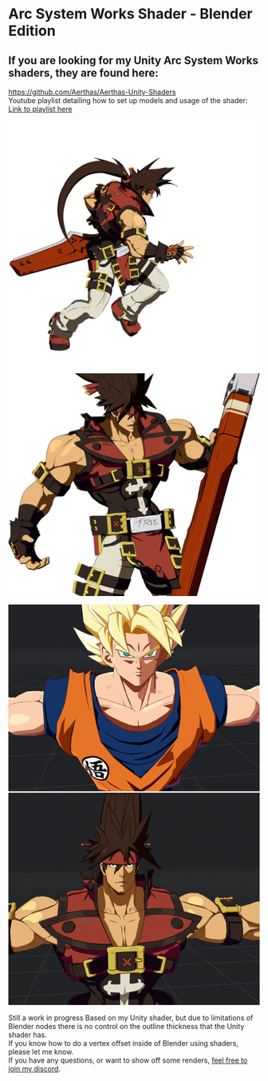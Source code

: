 # Arc System Works Shader - Blender Edition
## If you are looking for my Unity Arc System Works shaders, they are found here:
https://github.com/Aerthas/Aerthas-Unity-Shaders<br/>
Youtube playlist detailing how to set up models and usage of the shader: [Link to playlist here](https://www.youtube.com/playlist?list=PLCkHUM_E60CSi1HowXR3v4uVWNqUDsl9l)

![Bandit Bringer](Previews/Bandit-Bringer.gif)<br/>
![The fuck](Previews/The%20fuck.png)<br/>

![Goku](Previews/Goku.gif)<br/>
![Sol](Previews/Sol.gif)<br/>

Still a work in progress
Based on my Unity shader, but due to limitations of Blender nodes there is no control on the outline thickness that the Unity shader has.<br/>
If you know how to do a vertex offset inside of Blender using shaders, please let me know.<br/>
If you have any questions, or want to show off some renders, [feel free to join my discord](https://discord.gg/EkCSZg8).
